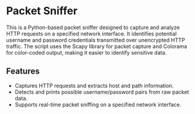 # Packet Sniffer

This is a Python-based packet sniffer designed to capture and analyze HTTP requests on a specified network interface. It identifies potential username and password credentials transmitted over unencrypted HTTP traffic. The script uses the Scapy library for packet capture and Colorama for color-coded output, making it easier to identify sensitive data.

## Features
- Captures HTTP requests and extracts host and path information.
- Detects and prints possible username/password pairs from raw packet data.
- Supports real-time packet sniffing on a specified network interface.

